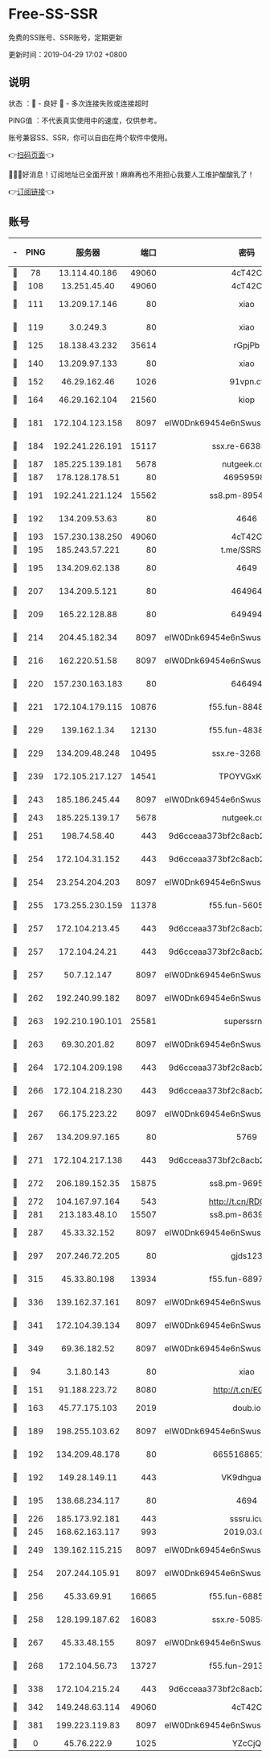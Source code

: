 # Free-SS-SSR

免费的SS账号、SSR账号，定期更新

更新时间：2019-04-29 17:02 +0800

## 说明

状态     ：🙂 - 良好 🙁 - 多次连接失败或连接超时

PING值   ：不代表真实使用中的速度，仅供参考。

账号兼容SS、SSR，你可以自由在两个软件中使用。

👉[扫码页面](https://liesauer.github.io/Free-SS-SSR/)👈

🎉🎉🎉好消息！订阅地址已全面开放！麻麻再也不用担心我要人工维护酸酸乳了！

👉[订阅链接](https://www.liesauer.net/yogurt/subscribe?ACCESS_TOKEN=DAYxR3mMaZAsaqUb)👈

## 账号

|-|PING|服务器|端口|密码|加密方式|区域|
|:----:|:----:|:-----:|-----:|:----:|:----:|:----:|
|🙂|78|13.114.40.186|49060|4cT42C|chacha20|JP|
|🙂|108|13.251.45.40|49060|4cT42C|chacha20|SG|
|🙂|111|13.209.17.146|80|xiao|aes-128-ctr|KR|
|🙂|119|3.0.249.3|80|xiao|aes-128-ctr|SG|
|🙂|125|18.138.43.232|35614|rGpjPb|rc4-md5|SG|
|🙂|140|13.209.97.133|80|xiao|aes-128-ctr|KR|
|🙂|152|46.29.162.46|1026|91vpn.cf|rc4-md5|RU|
|🙂|164|46.29.162.104|21560|kiop|aes-128-ctr|RU|
|🙂|181|172.104.123.158|8097|eIW0Dnk69454e6nSwuspv9DmS201tQ0D|aes-256-cfb|JP|
|🙂|184|192.241.226.191|15117|ssx.re-66385437|aes-256-cfb|US|
|🙂|187|185.225.139.181|5678|nutgeek.com|rc4-md5|US|
|🙂|187|178.128.178.51|80|469595985|chacha20|US|
|🙂|191|192.241.221.124|15562|ss8.pm-89540079|aes-256-cfb|US|
|🙂|192|134.209.53.63|80|4646|aes-256-cfb|US|
|🙂|193|157.230.138.250|49060|4cT42C|chacha20|US|
|🙂|195|185.243.57.221|80|t.me/SSRSUB|rc4-md5|US|
|🙂|195|134.209.62.138|80|4649|aes-256-cfb|US|
|🙂|207|134.209.5.121|80|464964|aes-256-cfb|US|
|🙂|209|165.22.128.88|80|649494|aes-256-cfb|US|
|🙂|214|204.45.182.34|8097|eIW0Dnk69454e6nSwuspv9DmS201tQ0D|aes-256-cfb|US|
|🙂|216|162.220.51.58|8097|eIW0Dnk69454e6nSwuspv9DmS201tQ0D|aes-256-cfb|US|
|🙂|220|157.230.163.183|80|646494|aes-256-cfb|US|
|🙂|221|172.104.179.115|10876|f55.fun-88481196|aes-256-cfb|SG|
|🙂|229|139.162.1.34|12130|f55.fun-48384115|aes-256-cfb|SG|
|🙂|229|134.209.48.248|10495|ssx.re-32682500|aes-256-cfb|US|
|🙂|239|172.105.217.127|14541|TPOYVGxKglpi|aes-256-cfb|JP|
|🙂|243|185.186.245.44|8097|eIW0Dnk69454e6nSwuspv9DmS201tQ0D|aes-256-cfb|NL|
|🙂|243|185.225.139.17|5678|nutgeek.com|rc4-md5|US|
|🙂|251|198.74.58.40|443|9d6cceaa373bf2c8acb22e60b6a58be6|aes-256-cfb|US|
|🙂|254|172.104.31.152|443|9d6cceaa373bf2c8acb22e60b6a58be6|aes-256-cfb|US|
|🙂|254|23.254.204.203|8097|eIW0Dnk69454e6nSwuspv9DmS201tQ0D|aes-256-cfb|US|
|🙂|255|173.255.230.159|11378|f55.fun-56053146|aes-256-cfb|US|
|🙂|257|172.104.213.45|443|9d6cceaa373bf2c8acb22e60b6a58be6|aes-256-cfb|US|
|🙂|257|172.104.24.21|443|9d6cceaa373bf2c8acb22e60b6a58be6|aes-256-cfb|US|
|🙂|257|50.7.12.147|8097|eIW0Dnk69454e6nSwuspv9DmS201tQ0D|aes-256-cfb|US|
|🙂|262|192.240.99.182|8097|eIW0Dnk69454e6nSwuspv9DmS201tQ0D|aes-256-cfb|US|
|🙂|263|192.210.190.101|25581|superssrnet|aes-256-cfb|US|
|🙂|263|69.30.201.82|8097|eIW0Dnk69454e6nSwuspv9DmS201tQ0D|aes-256-cfb|US|
|🙂|264|172.104.209.198|443|9d6cceaa373bf2c8acb22e60b6a58be6|aes-256-cfb|US|
|🙂|266|172.104.218.230|443|9d6cceaa373bf2c8acb22e60b6a58be6|aes-256-cfb|US|
|🙂|267|66.175.223.22|8097|eIW0Dnk69454e6nSwuspv9DmS201tQ0D|aes-256-cfb|US|
|🙂|267|134.209.97.165|80|5769|aes-256-cfb|SG|
|🙂|271|172.104.217.138|443|9d6cceaa373bf2c8acb22e60b6a58be6|aes-256-cfb|US|
|🙂|272|206.189.152.35|15875|ss8.pm-96954757|aes-256-cfb|SG|
|🙂|272|104.167.97.164|543|http://t.cn/RD0D7sx|rc4-md5|CA|
|🙂|281|213.183.48.10|15507|ss8.pm-86393768|rc4-md5|RU|
|🙂|287|45.33.32.152|8097|eIW0Dnk69454e6nSwuspv9DmS201tQ0D|aes-256-cfb|US|
|🙂|297|207.246.72.205|80|gjds123|aes-256-cfb|US|
|🙂|315|45.33.80.198|13934|f55.fun-68974310|aes-256-cfb|US|
|🙂|336|139.162.37.161|8097|eIW0Dnk69454e6nSwuspv9DmS201tQ0D|aes-256-cfb|SG|
|🙂|341|172.104.39.134|8097|eIW0Dnk69454e6nSwuspv9DmS201tQ0D|aes-256-cfb|SG|
|🙂|349|69.36.182.52|8097|eIW0Dnk69454e6nSwuspv9DmS201tQ0D|aes-256-cfb|US|
|🙂|94|3.1.80.143|80|xiao|aes-128-ctr|SG|
|🙂|151|91.188.223.72|8080|http://t.cn/EGJIyrl|rc4-md5|RU|
|🙂|163|45.77.175.103|2019|doub.io|aes-128-ctr|SG|
|🙂|189|198.255.103.62|8097|eIW0Dnk69454e6nSwuspv9DmS201tQ0D|aes-256-cfb|US|
|🙂|192|134.209.48.178|80|6655168651651|aes-256-cfb|US|
|🙂|192|149.28.149.11|443|VK9dhgualsL|aes-256-cfb|SG|
|🙂|195|138.68.234.117|80|4694|aes-256-cfb|US|
|🙂|226|185.173.92.181|443|sssru.icu|rc4-md5|RU|
|🙂|245|168.62.163.117|993|2019.03.07|rc4-md5|US|
|🙂|249|139.162.115.215|8097|eIW0Dnk69454e6nSwuspv9DmS201tQ0D|aes-256-cfb|JP|
|🙂|254|207.244.105.91|8097|eIW0Dnk69454e6nSwuspv9DmS201tQ0D|aes-256-cfb|US|
|🙂|256|45.33.69.91|16665|f55.fun-68851329|aes-256-cfb|US|
|🙂|258|128.199.187.62|16083|ssx.re-50858444|aes-256-cfb|SG|
|🙂|267|45.33.48.155|8097|eIW0Dnk69454e6nSwuspv9DmS201tQ0D|aes-256-cfb|US|
|🙂|268|172.104.56.73|13727|f55.fun-29132063|aes-256-cfb|SG|
|🙂|338|172.104.215.24|443|9d6cceaa373bf2c8acb22e60b6a58be6|aes-256-cfb|US|
|🙂|342|149.248.63.114|49060|4cT42C|chacha20|CA|
|🙂|381|199.223.119.83|8097|eIW0Dnk69454e6nSwuspv9DmS201tQ0D|aes-256-cfb|US|
|🙁|0|45.76.222.9|1025|YZcCjQ|rc4-md5|JP|
